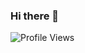 ### Hi there 👋

![Profile Views](https://komarev.com/ghpvc/?username=Manas23601)
<!--
**Manas23601/Manas23601** is a ✨ _special_ ✨ repository because its `README.md` (this file) appears on your GitHub profile.
<p>
  <img src = "https://github-readme-stats.vercel.app/api?username=Manas23601&show_icons=true&theme=github_dark&line_height=27&count_private=true&show_icons=true">
</p>


Here are some ideas to get you started:

- 🔭 I’m currently working on ...
- 🌱 I’m currently learning ...
- 👯 I’m looking to collaborate on ...
- 🤔 I’m looking for help with ...
- 💬 Ask me about ...
- 📫 How to reach me: ...
- 😄 Pronouns: ...
- ⚡ Fun fact: ...
-->
